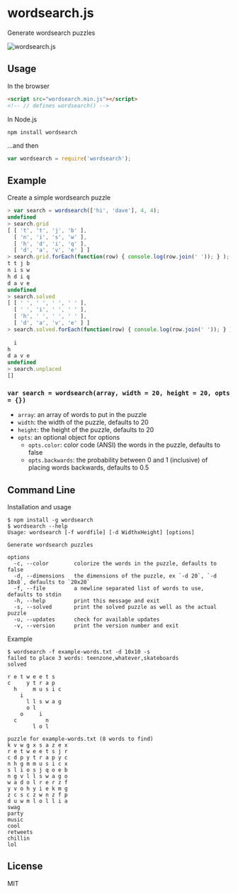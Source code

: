 wordsearch.js
=============

Generate wordsearch puzzles

![wordsearch.js](http://www.daveeddy.com/static/media/github/wordsearch.png)

Usage
-----

In the browser

``` html
<script src="wordsearch.min.js"></script>
<!-- // defines wordsearch() -->
```

In Node.js

    npm install wordsearch

...and then

``` js
var wordsearch = require('wordsearch');
```

Example
-------

Create a simple wordsearch puzzle

``` js
> var search = wordsearch(['hi', 'dave'], 4, 4);
undefined
> search.grid
[ [ 't', 't', 'j', 'b' ],
  [ 'n', 'i', 's', 'w' ],
  [ 'h', 'd', 'i', 'q' ],
  [ 'd', 'a', 'v', 'e' ] ]
> search.grid.forEach(function(row) { console.log(row.join(' ')); } );
t t j b
n i s w
h d i q
d a v e
undefined
> search.solved
[ [ ' ', ' ', ' ', ' ' ],
  [ ' ', 'i', ' ', ' ' ],
  [ 'h', ' ', ' ', ' ' ],
  [ 'd', 'a', 'v', 'e' ] ]
> search.solved.forEach(function(row) { console.log(row.join(' ')); } );
       
  i    
h      
d a v e
undefined
> search.unplaced
[]
```

### `var search = wordsearch(array, width = 20, height = 20, opts = {})`

- `array`: an array of words to put in the puzzle
- `width`: the width of the puzzle, defaults to 20
- `height`: the height of the puzzle, defaults to 20
- `opts`: an optional object for options
    - `opts.color`: color code (ANSI) the words in the puzzle, defaults to false
    - `opts.backwards`: the probability between 0 and 1 (inclusive) of placing words backwards, defaults to 0.5

Command Line
------------

Installation and usage

    $ npm install -g wordsearch
    $ wordsearch --help
    Usage: wordsearch [-f wordfile] [-d WidthxHeight] [options]

    Generate wordsearch puzzles

    options
      -c, --color        colorize the words in the puzzle, defaults to false
      -d, --dimensions   the dimensions of the puzzle, ex `-d 20`, `-d 10x8`, defaults to `20x20`
      -f, --file         a newline separated list of words to use, defaults to stdin
      -h, --help         print this message and exit
      -s, --solved       print the solved puzzle as well as the actual puzzle
      -u, --updates      check for available updates
      -v, --version      print the version number and exit

Example

    $ wordsearch -f example-words.txt -d 10x10 -s
    failed to place 3 words: teenzone,whatever,skateboards
    solved
                       
    r e t w e e t s    
    c     y t r a p    
      h     m u s i c  
        i              
          l l s w a g  
          o l          
        o     i        
      c         n      
            l o l      

    puzzle for example-words.txt (8 words to find)
    k v w g x s a z e x
    r e t w e e t s j r
    c d p y t r a p y c
    n h g m m u s i c x
    s l i o s j q o e b
    n g v l l s w a g o
    w a d o l r e r z f
    y v o h y i e k m g
    z c s c z w n z f p
    d u w m l o l l i a
    swag
    party
    music
    cool
    retweets
    chillin
    lol


License
-------

MIT
